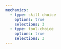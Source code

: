 ```yaml
---
mechanics:
  - type: skill-choice
    options: true
    selections: 3
  - type: tool-choice
    options: true
    selections: 3
---
```

